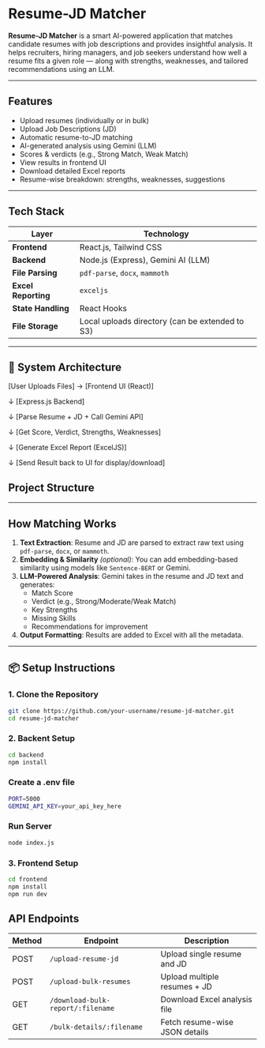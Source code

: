 # Resume-JD Matcher

**Resume-JD Matcher** is a smart AI-powered application that matches candidate resumes with job descriptions and provides insightful analysis. It helps recruiters, hiring managers, and job seekers understand how well a resume fits a given role — along with strengths, weaknesses, and tailored recommendations using an LLM.

---

## Features

-  Upload resumes (individually or in bulk)
-  Upload Job Descriptions (JD)
-  Automatic resume-to-JD matching
-  AI-generated analysis using Gemini (LLM)
-  Scores & verdicts (e.g., Strong Match, Weak Match)
-  View results in frontend UI
-  Download detailed Excel reports
-  Resume-wise breakdown: strengths, weaknesses, suggestions

---

## Tech Stack

| Layer         | Technology                         |
|---------------|-------------------------------------|
| **Frontend**  | React.js, Tailwind CSS              |
| **Backend**   | Node.js (Express), Gemini AI (LLM)  |
| **File Parsing** | `pdf-parse`, `docx`, `mammoth`   |
| **Excel Reporting** | `exceljs`                    |
| **State Handling** | React Hooks                    |
| **File Storage** | Local uploads directory (can be extended to S3) |

---

## 🧩 System Architecture

[User Uploads Files] → [Frontend UI (React)]

↓
[Express.js Backend]

↓
[Parse Resume + JD + Call Gemini API]

↓
[Get Score, Verdict, Strengths, Weaknesses]

↓
[Generate Excel Report (ExcelJS)]

↓
[Send Result back to UI for display/download]


## Project Structure



---

## How Matching Works

1. **Text Extraction**: Resume and JD are parsed to extract raw text using `pdf-parse`, `docx`, or `mammoth`.
2. **Embedding & Similarity** *(optional)*: You can add embedding-based similarity using models like `Sentence-BERT` or Gemini.
3. **LLM-Powered Analysis**: Gemini takes in the resume and JD text and generates:
   - Match Score
   - Verdict (e.g., Strong/Moderate/Weak Match)
   - Key Strengths
   - Missing Skills
   - Recommendations for improvement
4. **Output Formatting**: Results are added to Excel with all the metadata.

---

## 📦 Setup Instructions

### 1. Clone the Repository

```bash
git clone https://github.com/your-username/resume-jd-matcher.git
cd resume-jd-matcher
```
### 2. Backent Setup
```bash
cd backend
npm install
```
###  Create a .env file

```bash
PORT=5000
GEMINI_API_KEY=your_api_key_here
```
###  Run Server

```bash
node index.js
```
### 3. Frontend Setup

```bash
cd frontend
npm install
npm run dev
```
## API Endpoints 

| Method | Endpoint                          | Description                    |
| ------ | --------------------------------- | ------------------------------ |
| POST   | `/upload-resume-jd`               | Upload single resume and JD    |
| POST   | `/upload-bulk-resumes`            | Upload multiple resumes + JD   |
| GET    | `/download-bulk-report/:filename` | Download Excel analysis file   |
| GET    | `/bulk-details/:filename`         | Fetch resume-wise JSON details |






